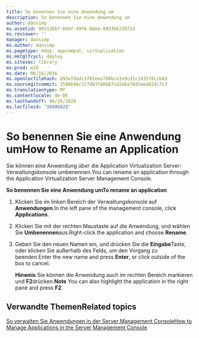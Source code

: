 ```yaml
---
title: So benennen Sie eine Anwendung um
description: So benennen Sie eine Anwendung um
author: dansimp
ms.assetid: 983136b7-66bf-49f6-8dea-8933b622072d
ms.reviewer: ''
manager: dansimp
ms.author: dansimp
ms.pagetype: mdop, appcompat, virtualization
ms.mktglfcycl: deploy
ms.sitesec: library
ms.prod: w10
ms.date: 06/16/2016
ms.openlocfilehash: d93efdadc3781eea788bce1e9cd1c1435f8ccb8d
ms.sourcegitcommit: 354664bc527d93f80687cd2eba70d1eea024c7c3
ms.translationtype: MT
ms.contentlocale: de-DE
ms.lasthandoff: 06/26/2020
ms.locfileid: "10806828"
---
```

# <span data-ttu-id="11916-103">So benennen Sie eine Anwendung um</span><span class="sxs-lookup"><span data-stu-id="11916-103">How to Rename an Application</span></span>


<span data-ttu-id="11916-104">Sie können eine Anwendung über die Application Virtualization Server-Verwaltungskonsole umbenennen.</span><span class="sxs-lookup"><span data-stu-id="11916-104">You can rename an application through the Application Virtualization Server Management Console.</span></span>

**<span data-ttu-id="11916-105">So benennen Sie eine Anwendung um</span><span class="sxs-lookup"><span data-stu-id="11916-105">To rename an application</span></span>**

1.  <span data-ttu-id="11916-106">Klicken Sie im linken Bereich der Verwaltungskonsole auf **Anwendungen**.</span><span class="sxs-lookup"><span data-stu-id="11916-106">In the left pane of the management console, click **Applications**.</span></span>

2.  <span data-ttu-id="11916-107">Klicken Sie mit der rechten Maustaste auf die Anwendung, und wählen Sie **Umbenennen**aus.</span><span class="sxs-lookup"><span data-stu-id="11916-107">Right-click the application and choose **Rename**.</span></span>

3.  <span data-ttu-id="11916-108">Geben Sie den neuen Namen ein, und drücken Sie die **Eingabe**Taste, oder klicken Sie außerhalb des Felds, um den Vorgang zu beenden.</span><span class="sxs-lookup"><span data-stu-id="11916-108">Enter the new name and press **Enter**, or click outside of the box to cancel.</span></span>

    <span data-ttu-id="11916-109">**Hinweis**  Sie können die Anwendung auch im rechten Bereich markieren und **F2**drücken.</span><span class="sxs-lookup"><span data-stu-id="11916-109">**Note** You can also highlight the application in the right pane and press **F2**.</span></span>

     

## <span data-ttu-id="11916-110">Verwandte Themen</span><span class="sxs-lookup"><span data-stu-id="11916-110">Related topics</span></span>


[<span data-ttu-id="11916-111">So verwalten Sie Anwendungen in der Server Management Console</span><span class="sxs-lookup"><span data-stu-id="11916-111">How to Manage Applications in the Server Management Console</span></span>](how-to-manage-applications-in-the-server-management-console.md)

 

 





